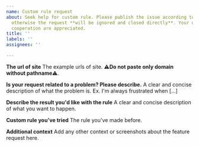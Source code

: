 ```yaml
---
name: Custom rule request
about: Seek help for custom rule. Please publish the issue according to the guidelines,
  otherwise the request **will be ignored and closed directly**. Your understanding and
  cooperation are appreciated.
title: ''
labels: ''
assignees: ''

---
```


**The url of site**
The example urls of site. ⚠**Do not paste only domain without pathname**⚠.

**Is your request related to a problem? Please describe.**
A clear and concise description of what the problem is. Ex. I'm always frustrated when [...]

**Describe the result you'd like with the rule**
A clear and concise description of what you want to happen.

**Custom rule you've tried**
The rule you've made before.

**Additional context**
Add any other context or screenshots about the feature request here.
